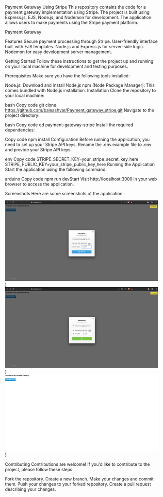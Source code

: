
Payment Gateway Using Stripe
This repository contains the code for a payment gateway implementation using Stripe. The project is built using Express.js, EJS, Node.js, and Nodemon for development. The application allows users to make payments using the Stripe payment platform.

Payment Gateway

Features
Secure payment processing through Stripe.
User-friendly interface built with EJS templates.
Node.js and Express.js for server-side logic.
Nodemon for easy development server management.

Getting Started
Follow these instructions to get the project up and running on your local machine for development and testing purposes.

Prerequisites
Make sure you have the following tools installed:

Node.js: Download and Install Node.js
npm (Node Package Manager): This comes bundled with Node.js installation.
Installation
Clone the repository to your local machine:

bash
Copy code
git clone https://github.com/baleashvar/Payment_gateway_stripe.git
Navigate to the project directory:

bash
Copy code
cd payment-gateway-stripe
Install the required dependencies:

Copy code
npm install
Configuration
Before running the application, you need to set up your Stripe API keys. Rename the .env.example file to .env and provide your Stripe API keys.

env
Copy code
STRIPE_SECRET_KEY=your_stripe_secret_key_here
STRIPE_PUBLIC_KEY=your_stripe_public_key_here
Running the Application
Start the application using the following command:

arduino
Copy code
npm run devStart
Visit http://localhost:3000 in your web browser to access the application.

Screenshots
Here are some screenshots of the application:

![Welcome page](<Images/Screenshot from 2023-08-27 00-37-00.png>))
![Enter Values](<Images/Screenshot from 2023-08-27 00-39-31.png>))
![Payment test successful](<Images/Screenshot from 2023-08-27 00-39-59.png>))


Contributing
Contributions are welcome! If you'd like to contribute to the project, please follow these steps:

Fork the repository.
Create a new branch.
Make your changes and commit them.
Push your changes to your forked repository.
Create a pull request describing your changes.
